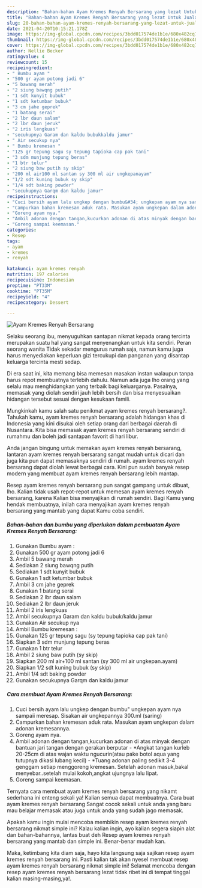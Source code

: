 ```yaml
---
description: "Bahan-bahan Ayam Kremes Renyah Bersarang yang lezat Untuk Jualan"
title: "Bahan-bahan Ayam Kremes Renyah Bersarang yang lezat Untuk Jualan"
slug: 20-bahan-bahan-ayam-kremes-renyah-bersarang-yang-lezat-untuk-jualan
date: 2021-04-20T10:15:21.178Z
image: https://img-global.cpcdn.com/recipes/3bdd017574de1b1e/680x482cq70/ayam-kremes-renyah-bersarang-foto-resep-utama.jpg
thumbnail: https://img-global.cpcdn.com/recipes/3bdd017574de1b1e/680x482cq70/ayam-kremes-renyah-bersarang-foto-resep-utama.jpg
cover: https://img-global.cpcdn.com/recipes/3bdd017574de1b1e/680x482cq70/ayam-kremes-renyah-bersarang-foto-resep-utama.jpg
author: Nellie Becker
ratingvalue: 4
reviewcount: 15
recipeingredient:
- " Bumbu ayam "
- "500 gr ayam potong jadi 6"
- "5 bawang merah"
- "2 siung bawqng putih"
- "1 sdt kunyit bubuk"
- "1 sdt ketumbar bubuk"
- "3 cm jahe geprek"
- "1 batang serai"
- "2 lbr daun salam"
- "2 lbr daun jeruk"
- "2 iris lengkuas"
- "secukupnya Garam dan kaldu bubukkaldu jamur"
- " Air secukup nya"
- " Bumbu kremesan "
- "125 gr tepung sagu sy tepung tapioka cap pak tani"
- "3 sdm munjung tepung beras"
- "1 btr telur"
- "2 siung baw putih sy skip"
- "200 ml air100 ml santan sy 300 ml air ungkepanayam"
- "1/2 sdt kuning bubuk sy skip"
- "1/4 sdt baking powder"
- "secukupnya Garqm dan kaldu jamur"
recipeinstructions:
- "Cuci bersih ayam lalu ungkep dengan bumbu&#34; ungkepan ayam nya sampaii meresap. Sisakan air ungkepannya 300.ml (saring)"
- "Campurkan bahan kremesan aduk rata. Masukan ayam ungkepan dalam adonan kremesannya."
- "Goreng ayam nya."
- "Ambil adonan dengan tangan,kucurkan adonan di atas minyak dengan bantuan jari tangan dengan gerakan berputar *Angkat tangan kurleb 20-25cm di atas wajan waktu ngucurin(atau pake botol aqua yang tutupnya dikasi lubang kecil) *Tuang adonan paling sedikit 3-4 genggam setiap menggoreng kremesan. Setelah adonan masuk,bakal menyebar..setelah mulai kokoh,angkat ujungnya lalu lipat."
- "Goreng sampai keemasan."
categories:
- Resep
tags:
- ayam
- kremes
- renyah

katakunci: ayam kremes renyah 
nutrition: 197 calories
recipecuisine: Indonesian
preptime: "PT33M"
cooktime: "PT35M"
recipeyield: "4"
recipecategory: Dessert

---
```



![Ayam Kremes Renyah Bersarang](https://img-global.cpcdn.com/recipes/3bdd017574de1b1e/680x482cq70/ayam-kremes-renyah-bersarang-foto-resep-utama.jpg)

Selaku seorang ibu, menyuguhkan santapan nikmat kepada orang tercinta merupakan suatu hal yang sangat menyenangkan untuk kita sendiri. Peran seorang  wanita Tidak sekadar mengurus rumah saja, namun kamu juga harus menyediakan keperluan gizi tercukupi dan panganan yang disantap keluarga tercinta mesti sedap.

Di era  saat ini, kita memang bisa memesan masakan instan walaupun tanpa harus repot membuatnya terlebih dahulu. Namun ada juga lho orang yang selalu mau menghidangkan yang terbaik bagi keluarganya. Pasalnya, memasak yang diolah sendiri jauh lebih bersih dan bisa menyesuaikan hidangan tersebut sesuai dengan kesukaan famili. 



Mungkinkah kamu salah satu penikmat ayam kremes renyah bersarang?. Tahukah kamu, ayam kremes renyah bersarang adalah hidangan khas di Indonesia yang kini disukai oleh setiap orang dari berbagai daerah di Nusantara. Kita bisa memasak ayam kremes renyah bersarang sendiri di rumahmu dan boleh jadi santapan favorit di hari libur.

Anda jangan bingung untuk memakan ayam kremes renyah bersarang, lantaran ayam kremes renyah bersarang sangat mudah untuk dicari dan juga kita pun dapat memasaknya sendiri di rumah. ayam kremes renyah bersarang dapat diolah lewat berbagai cara. Kini pun sudah banyak resep modern yang membuat ayam kremes renyah bersarang lebih mantap.

Resep ayam kremes renyah bersarang pun sangat gampang untuk dibuat, lho. Kalian tidak usah repot-repot untuk memesan ayam kremes renyah bersarang, karena Kalian bisa menyajikan di rumah sendiri. Bagi Kamu yang hendak membuatnya, inilah cara menyajikan ayam kremes renyah bersarang yang mantab yang dapat Kamu coba sendiri.

<!--inarticleads1-->

##### Bahan-bahan dan bumbu yang diperlukan dalam pembuatan Ayam Kremes Renyah Bersarang:

1. Gunakan  Bumbu ayam :
1. Gunakan 500 gr ayam potong jadi 6
1. Ambil 5 bawang merah
1. Sediakan 2 siung bawqng putih
1. Sediakan 1 sdt kunyit bubuk
1. Gunakan 1 sdt ketumbar bubuk
1. Ambil 3 cm jahe geprek
1. Gunakan 1 batang serai
1. Sediakan 2 lbr daun salam
1. Sediakan 2 lbr daun jeruk
1. Ambil 2 iris lengkuas
1. Ambil secukupnya Garam dan kaldu bubuk/kaldu jamur
1. Gunakan  Air secukup nya
1. Ambil  Bumbu kremesan :
1. Gunakan 125 gr tepung sagu (sy tepung tapioka cap pak tani)
1. Siapkan 3 sdm munjung tepung beras
1. Gunakan 1 btr telur
1. Ambil 2 siung baw putih (sy skip)
1. Siapkan 200 ml air+100 ml santan (sy 300 ml air ungkepan.ayam)
1. Siapkan 1/2 sdt kuning bubuk (sy skip)
1. Ambil 1/4 sdt baking powder
1. Gunakan secukupnya Garqm dan kaldu jamur




<!--inarticleads2-->

##### Cara membuat Ayam Kremes Renyah Bersarang:

1. Cuci bersih ayam lalu ungkep dengan bumbu&#34; ungkepan ayam nya sampaii meresap. Sisakan air ungkepannya 300.ml (saring)
1. Campurkan bahan kremesan aduk rata. Masukan ayam ungkepan dalam adonan kremesannya.
1. Goreng ayam nya.
1. Ambil adonan dengan tangan,kucurkan adonan di atas minyak dengan bantuan jari tangan dengan gerakan berputar - *Angkat tangan kurleb 20-25cm di atas wajan waktu ngucurin(atau pake botol aqua yang tutupnya dikasi lubang kecil) - *Tuang adonan paling sedikit 3-4 genggam setiap menggoreng kremesan. Setelah adonan masuk,bakal menyebar..setelah mulai kokoh,angkat ujungnya lalu lipat.
1. Goreng sampai keemasan.




Ternyata cara membuat ayam kremes renyah bersarang yang nikamt sederhana ini enteng sekali ya! Kalian semua dapat membuatnya. Cara buat ayam kremes renyah bersarang Sangat cocok sekali untuk anda yang baru mau belajar memasak atau juga untuk anda yang sudah jago memasak.

Apakah kamu ingin mulai mencoba membikin resep ayam kremes renyah bersarang nikmat simple ini? Kalau kalian ingin, ayo kalian segera siapin alat dan bahan-bahannya, lantas buat deh Resep ayam kremes renyah bersarang yang mantab dan simple ini. Benar-benar mudah kan. 

Maka, ketimbang kita diam saja, hayo kita langsung saja sajikan resep ayam kremes renyah bersarang ini. Pasti kalian tak akan nyesel membuat resep ayam kremes renyah bersarang nikmat simple ini! Selamat mencoba dengan resep ayam kremes renyah bersarang lezat tidak ribet ini di tempat tinggal kalian masing-masing,ya!.

